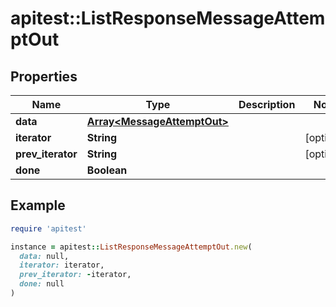 # apitest::ListResponseMessageAttemptOut

## Properties

| Name | Type | Description | Notes |
| ---- | ---- | ----------- | ----- |
| **data** | [**Array&lt;MessageAttemptOut&gt;**](MessageAttemptOut.md) |  |  |
| **iterator** | **String** |  | [optional] |
| **prev_iterator** | **String** |  | [optional] |
| **done** | **Boolean** |  |  |

## Example

```ruby
require 'apitest'

instance = apitest::ListResponseMessageAttemptOut.new(
  data: null,
  iterator: iterator,
  prev_iterator: -iterator,
  done: null
)
```

